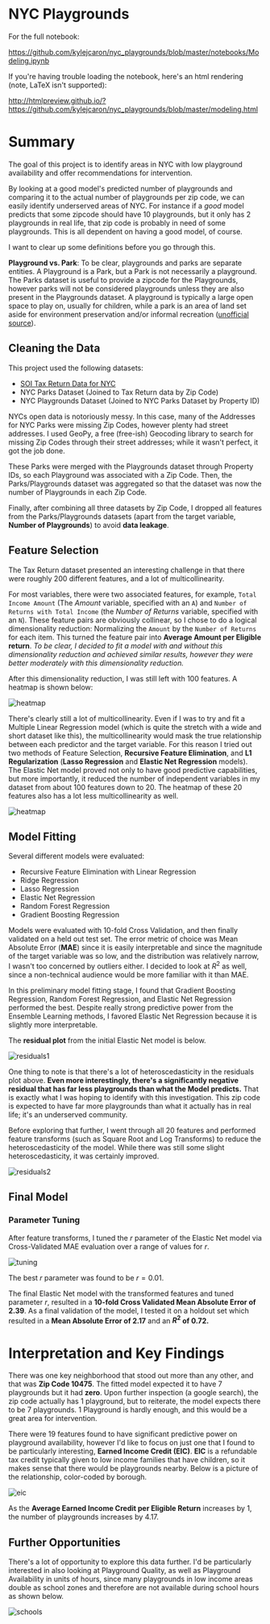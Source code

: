 # NYC Playgrounds

For the full notebook:

https://github.com/kylejcaron/nyc_playgrounds/blob/master/notebooks/Modeling.ipynb

If you're having trouble loading the notebook, here's an html rendering (note, LaTeX isn't supported): 

http://htmlpreview.github.io/?https://github.com/kylejcaron/nyc_playgrounds/blob/master/modeling.html

# Summary

The goal of this project is to identify areas in NYC with low playground availability and offer recommendations for intervention. 

By looking at a good model's predicted number of playgrounds and comparing it to the actual number of playgrounds per zip code, we can easily identify underserved areas of NYC. For instance if a *good* model predicts that some zipcode should have 10 playgrounds, but it only has 2 playgrounds in real life, that zip code is probably in need of some playgrounds. This is all dependent on having a good model, of course.

I want to clear up some definitions before you go through this. 

__Playground vs. Park__: To be clear, playgrounds and parks are separate entities. A Playground is a Park, but a Park is not necessarily a playground. The Parks dataset is useful to provide a zipcode for the Playgrounds, however parks will not be considered playgrounds unless they are also present in the Playgrounds dataset. A playground is typically a large open space to play on, usually for children, while a park is an area of land set aside for environment preservation and/or informal recreation ([unofficial source](https://wikidiff.com/park/playground)).

## Cleaning the Data

This project used the following datasets:
  * [SOI Tax Return Data for NYC](https://www.irs.gov/pub/irs-soi/16zpdoc.doc)
  * NYC Parks Dataset (Joined to Tax Return data by Zip Code)
  * NYC Playgrounds Dataset (Joined to NYC Parks Dataset by Property ID)
  
NYCs open data is notoriously messy. In this case, many of the Addresses for NYC Parks were missing Zip Codes, however plenty had street addresses. I used GeoPy, a free (free-ish) Geocoding library to search for missing Zip Codes through their street addresses; while it wasn't perfect, it got the job done. 

These Parks were merged with the Playgrounds dataset through Property IDs, so each Playground was associated with a Zip Code. Then, the Parks/Playgrounds dataset was aggregated so that the dataset was now the number of Playgrounds in each Zip Code.

Finally, after combining all three datasets by Zip Code, I dropped all features from the Parks/Playgrounds datasets (apart from the target variable, __Number of Playgrounds__) to avoid __data leakage__.

## Feature Selection

The Tax Return dataset presented an interesting challenge in that there were roughly 200 different features, and a lot of multicollinearity. 

For most variables, there were two associated features, for example, `Total Income Amount` (The _Amount_ variable, specified with an `A`) and `Number of Returns with Total Income` (the _Number of Returns_ variable, specified with an `N`). These feature pairs are obviously collinear, so I chose to do a logical dimensionality reduction: Normalizing the `Amount` by the `Number of Returns` for each item. This turned the feature pair into __Average Amount per Eligible return__. *To be clear, I decided to fit a model with and without this dimensionality reduction and achieved similar results, however they were better moderately with this dimensionality reduction.*

After this dimensionality reduction, I was still left with 100 features. A heatmap is shown below:

![heatmap](data/img/heatmap.png)

There's clearly still a lot of multicollinearity. Even if I was to try and fit a Multiple Linear Regression model (which is quite the stretch with a wide and short dataset like this), the multicollinearity would mask the true relationship between each predictor and the target variable. For this reason I tried out two methods of Feature Selection, __Recursive Feature Elimination__, and __L1 Regularization__ (__Lasso Regression__ and __Elastic Net Regression__ models). The Elastic Net model proved not only to have good predictive capabilities, but more importantly, it reduced the number of independent variables in my dataset from about 100 features down to 20. The heatmap of these 20 features also has a lot less multicollinearity as well. 

![heatmap](data/img/heatmap2.png)

## Model Fitting

Several different models were evaluated:
 - Recursive Feature Elimination with Linear Regression
 - Ridge Regression
 - Lasso Regression
 - Elastic Net Regression
 - Random Forest Regression
 - Gradient Boosting Regression
 
Models were evaluated with 10-fold Cross Validation, and then finally validated on a held out test set. The error metric of choice was Mean Absolute Error (__MAE__) since it is easily interpretable and since the magnitude of the target variable was so low, and the distribution was relatively narrow, I wasn't too concerned by outliers either. I decided to look at $R^2$ as well, since a non-technical audience would be more familiar with it than MAE.

In this preliminary model fitting stage, I found that Gradient Boosting Regression, Random Forest Regression, and Elastic Net Regression performed the best. Despite really strong predictive power from the Ensemble Learning methods, I favored Elastic Net Regression because it is slightly more interpretable. 

The __residual plot__ from the initial Elastic Net model is below. 

![residuals1](data/img/residuals1.png)

One thing to note is that there's a lot of heteroscedasticity in the residuals plot above. __Even more interestingly, there's a significantly negative residual that has far less playgrounds than what the Model predicts.__ That is exactly what I was hoping to identify with this investigation. This zip code is expected to have far more playgrounds than what it actually has in real life; it's an underserved community. 

Before exploring that further, I went through all 20 features and performed feature transforms (such as Square Root and Log Transforms) to reduce the heteroscedasticity of the model. While there was still some slight heteroscedasticity, it was certainly improved. 

![residuals2](data/img/residuals2.png)

## Final Model

### Parameter Tuning

After feature transforms, I tuned the $r$ parameter of the Elastic Net model via Cross-Validated MAE evaluation over a range of values for $r$. 

![tuning](data/img/tuning.png)

The best $r$ parameter was found to be $r = 0.01$.

The final Elastic Net model with the transformed features and tuned parameter $r$, resulted in a __10-fold Cross Validated Mean Absolute Error of 2.39__. As a final validation of the model, I tested it on a holdout set which resulted in a __Mean Absolute Error of 2.17__ and an __$R^2$ of 0.72.__

# Interpretation and Key Findings

There was one key neighborhood that stood out more than any other, and that was __Zip Code 10475__. The fitted model expected it to have 7 playgrounds but it had __zero__. Upon further inspection (a google search), the zip code actually has 1 playground, but to reiterate, the model expects there to be 7 playgrounds. 1 Playground is hardly enough, and this would be a great area for intervention.

There were 19 features found to have significant predictive power on playground availability, however I'd like to focus on just one that I found to be particularly interesting, __Earned Income Credit (EIC)__. __EIC__ is a refundable tax credit typically given to low income families that have children, so it makes sense that there would be playgrounds nearby. Below is a picture of the relationship, color-coded by borough.

![eic](data/img/eic.png)

As the __Average Earned Income Credit per Eligible Return__ increases by 1, the number of playgrounds increases by 4.17.

## Further Opportunities

There's a lot of opportunity to explore this data further. I'd be particularly interested in also looking at Playground Quality, as well as Playground Availability in units of hours, since many playgrounds in low income areas double as school zones and therefore are not available during school hours as shown below.

![schools](data/img/schools.png)


